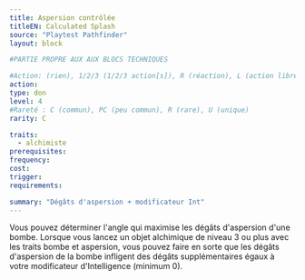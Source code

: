 ```yaml
---
title: Aspersion contrôlée
titleEN: Calculated Splash
source: "Playtest Pathfinder"
layout: block

#PARTIE PROPRE AUX AUX BLOCS TECHNIQUES

#Action: (rien), 1/2/3 (1/2/3 action[s]), R (réaction), L (action libre)
action: 
type: don
level: 4
#Rareté : C (commun), PC (peu commun), R (rare), U (unique)
rarity: C

traits:
  - alchimiste
prerequisites:
frequency: 
cost:
trigger: 
requirements:

summary: "Dégâts d'aspersion + modificateur Int"
---
```


Vous pouvez déterminer l'angle qui maximise les dégâts d'aspersion d'une bombe. Lorsque vous lancez un objet alchimique de niveau 3 ou plus avec les traits bombe et aspersion, vous pouvez faire en sorte que les dégâts d'aspersion de la bombe infligent des dégâts supplémentaires égaux à votre modificateur d'Intelligence (minimum 0).